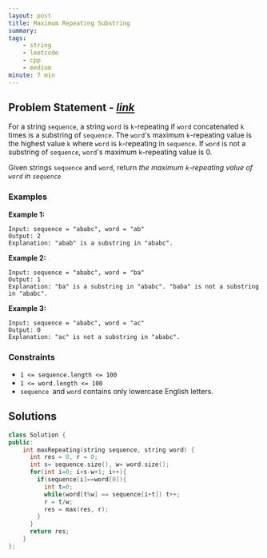 ```yaml
---
layout: post
title: Maximum Repeating Substring
summary:
tags:
    - string
    - leetcode
    - cpp
    - medium
minute: 7 min
---
```


## Problem Statement - [*link*](https://leetcode.com/problems/maximum-repeating-substring)  

For a string `sequence`, a string `word` is `k`-repeating if `word` concatenated `k` times is a substring of `sequence`. The `word`'s maximum `k`-repeating value is the highest value `k` where `word` is `k`-repeating in `sequence`. If `word` is not a substring of `sequence`, `word`'s maximum `k`-repeating value is 0.

Given strings `sequence` and `word`, return *the maximum `k`-repeating value of `word` in `sequence`*

### Examples

**Example 1:**  
```
Input: sequence = "ababc", word = "ab"
Output: 2
Explanation: "abab" is a substring in "ababc".
```

**Example 2:**  
```
Input: sequence = "ababc", word = "ba"
Output: 1
Explanation: "ba" is a substring in "ababc". "baba" is not a substring in "ababc".
```

**Example 3:**  
```
Input: sequence = "ababc", word = "ac"
Output: 0
Explanation: "ac" is not a substring in "ababc". 
```

### Constraints
+ `1 <= sequence.length <= 100`
+ `1 <= word.length <= 100`
+ `sequence `and `word` contains only lowercase English letters.

## Solutions

```cpp
class Solution {
public:
    int maxRepeating(string sequence, string word) {
      int res = 0, r = 0;
      int s= sequence.size(), w= word.size();
      for(int i=0; i<s-w+1; i++){
        if(sequence[i]==word[0]){
          int t=0;
          while(word[t%w] == sequence[i+t]) t++;
          r = t/w;
          res = max(res, r);
        }
      }
      return res;
    }
};
```

